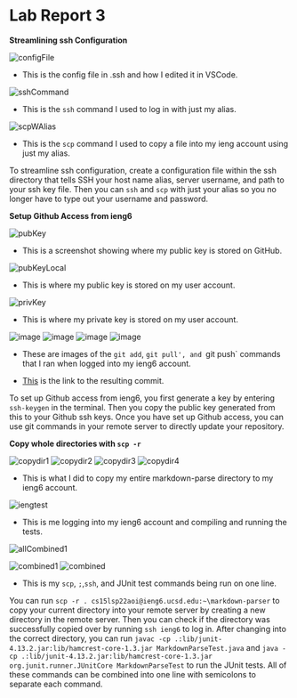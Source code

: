 # Lab Report 3

**Streamlining ssh Configuration**

![configFile](https://user-images.githubusercontent.com/103210217/167228163-81be92f5-8463-444c-8a81-37383e4a187d.png)
- This is the config file in .ssh and how I edited it in VSCode.

![sshCommand](https://user-images.githubusercontent.com/103210217/167228267-72435a0f-8119-4cbf-9413-6bd5a18698d8.png)
- This is the `ssh` command I used to log in with just my alias.

![scpWAlias](https://user-images.githubusercontent.com/103210217/167229068-2da06dd7-8fca-47ae-8394-1778bd0f737b.png)
- This is the `scp` command I used to copy a file into my ieng account using just my alias.

To streamline ssh configuration, create a configuration file within the ssh directory that tells SSH your host name alias, server username, and path to your ssh key file. Then you can `ssh` and `scp` with just your alias so you no longer have to type out your username and password. 

**Setup Github Access from ieng6**

![pubKey](https://user-images.githubusercontent.com/103210217/167229259-6c95754c-33c8-4bbf-bd66-cbfe26989869.png)
- This is a screenshot showing where my public key is stored on GitHub.

![pubKeyLocal](https://user-images.githubusercontent.com/103210217/167229342-bc550b5e-e9c9-4e21-98b0-7045e014d55e.png)
- This is where my public key is stored on my user account.

![privKey](https://user-images.githubusercontent.com/103210217/167229348-452438d2-9334-4eb4-880f-0fbd1c5b44a5.png)
- This is where my private key is stored on my user account.

![image](https://user-images.githubusercontent.com/103210217/167230249-773b4bf6-d87d-4163-b5a7-e4577cd09f75.png)
![image](https://user-images.githubusercontent.com/103210217/167230447-2c649d86-3df8-48be-91fc-f4653ca5664f.png)
![image](https://user-images.githubusercontent.com/103210217/167230462-2aa626ea-cb6f-41f4-8a52-5e6d0ac7bfd6.png)
![image](https://user-images.githubusercontent.com/103210217/167230477-366098c1-ba20-4736-b3ed-98290e9b1726.png)
- These are images of the `git add`, `git pull', and `git push` commands that I ran when logged into my ieng6 account.

- [This](https://github.com/aejiang/markdown-parser/blob/main/testFileeee.txt) is the link to the resulting commit.

To set up Github access from ieng6, you first generate a key by entering `ssh-keygen` in the terminal. Then you copy the public key generated from this to your Github ssh keys. Once you have set up Github access, you can use git commands in your remote server to directly update your repository. 

**Copy whole directories with `scp -r`**

![copydir1](https://user-images.githubusercontent.com/103210217/167238395-c48bb22c-9746-4234-b40a-2cf3c3e88d35.png)
![copydir2](https://user-images.githubusercontent.com/103210217/167238407-a0563b39-c429-4ff0-bfc3-731c87f6a903.png)
![copydir3](https://user-images.githubusercontent.com/103210217/167238415-858c4b8f-bd09-402b-b905-a0d420566b3c.png)
![copydir4](https://user-images.githubusercontent.com/103210217/167238424-8c525e97-96fe-4cc9-90c4-7afb26cfd565.png)
- This is what I did to copy my entire markdown-parse directory to my ieng6 account.

![iengtest](https://user-images.githubusercontent.com/103210217/167238643-7fbfad0a-5631-47f1-937b-93da3583302e.png)
- This is me logging into my ieng6 account and compiling and running the tests.

![allCombined1](https://user-images.githubusercontent.com/103210217/168527498-39e3d8ad-2c00-4f63-a765-b25caa4ca0ce.png)

![combined1](https://user-images.githubusercontent.com/103210217/167238823-5785cb3b-29cf-4fe6-a084-d0cf64cfcfe8.png)
![combined](https://user-images.githubusercontent.com/103210217/167238833-c39bde1f-3f4a-4480-9705-23d537791bd4.png)
- This is my `scp`, `;`,`ssh`, and JUnit test commands being run on one line. 

You can run `scp -r . cs15lsp22aoi@ieng6.ucsd.edu:~\markdown-parser` to copy your current directory into your remote server by creating a new directory in the remote server. Then you can check if the directory was successfully copied over by running `ssh ieng6` to log in. After changing into the correct directory, you can run `javac -cp .:lib/junit-4.13.2.jar:lib/hamcrest-core-1.3.jar MarkdownParseTest.java` and `java -cp .:lib/junit-4.13.2.jar:lib/hamcrest-core-1.3.jar org.junit.runner.JUnitCore MarkdownParseTest` to run the JUnit tests. All of these commands can be combined into one line with semicolons to separate each command.






